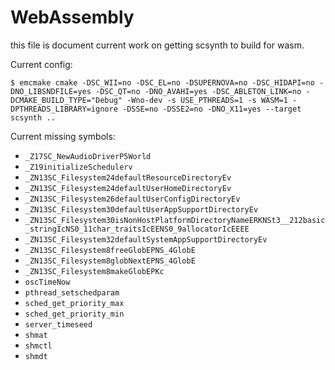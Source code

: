 # WebAssembly

this file is document current work on getting scsynth to build for wasm.

Current config:

    $ emcmake cmake -DSC_WII=no -DSC_EL=no -DSUPERNOVA=no -DSC_HIDAPI=no -DNO_LIBSNDFILE=yes -DSC_QT=no -DNO_AVAHI=yes -DSC_ABLETON_LINK=no -DCMAKE_BUILD_TYPE="Debug" -Wno-dev -s USE_PTHREADS=1 -s WASM=1 -DPTHREADS_LIBRARY=ignore -DSSE=no -DSSE2=no -DNO_X11=yes --target scsynth ..

Current missing symbols:

 - `_Z17SC_NewAudioDriverP5World`
 - `_Z19initializeSchedulerv`
 - `_ZN13SC_Filesystem24defaultResourceDirectoryEv`
 - `_ZN13SC_Filesystem24defaultUserHomeDirectoryEv`
 - `_ZN13SC_Filesystem26defaultUserConfigDirectoryEv`
 - `_ZN13SC_Filesystem30defaultUserAppSupportDirectoryEv`
 - `_ZN13SC_Filesystem30isNonHostPlatformDirectoryNameERKNSt3__212basic_stringIcNS0_11char_traitsIcEENS0_9allocatorIcEEEE`
 - `_ZN13SC_Filesystem32defaultSystemAppSupportDirectoryEv`
 - `_ZN13SC_Filesystem8freeGlobEPNS_4GlobE`
 - `_ZN13SC_Filesystem8globNextEPNS_4GlobE`
 - `_ZN13SC_Filesystem8makeGlobEPKc`
 - `oscTimeNow`
 - `pthread_setschedparam`
 - `sched_get_priority_max`
 - `sched_get_priority_min`
 - `server_timeseed`
 - `shmat`
 - `shmctl`
 - `shmdt`

